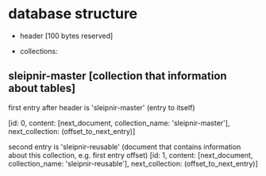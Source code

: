 # database structure

- header [100 bytes reserved]

- collections:

## sleipnir-master [collection that information about tables]

first entry after header is 'sleipnir-master' (entry to itself)

[id: 0, content: [next_document, collection_name: 'sleipnir-master'], next_collection: (offset_to_next_entry)]


second entry is 'sleipnir-reusable' (document that contains information about this collection, e.g.
first entry offset)
[id: 1, content: [next_document, collection_name: 'sleipnir-reusable'], next_collection: (offset_to_next_entry)]